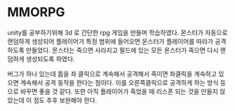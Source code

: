 # MMORPG
unity를 공부하기위해 3d 로 간단한 rpg 게임을 만들며 학습하였다.
몬스터가 자동으로 랜덤하게 생성되어 플레이어가 특정 범위에 들어오면 몬스터가 플레이어를 따라가 공격하도록 만들었다.
몬스터는 죽으면 사라지고 필드에 있는 모든 몬스터가 죽으면 다시 랜덤하게 생성되도록 하였다.

버그가 하나 있는데 몹을 좌 클릭으로 계속해서 공격해서 죽이면 좌클릭을 계속하고 있으면 계속해서 공격 동작을 한다는 점이다.
이를 오른쪽클릭으로 공격하게 하는 방식 등으로 바꾸면 좋을 것 같다.
또한 아직 플레이어가 죽었을 때 리스폰 되는 것을 만들지 않았는데 이 점도 추후 보완해야 한다.
